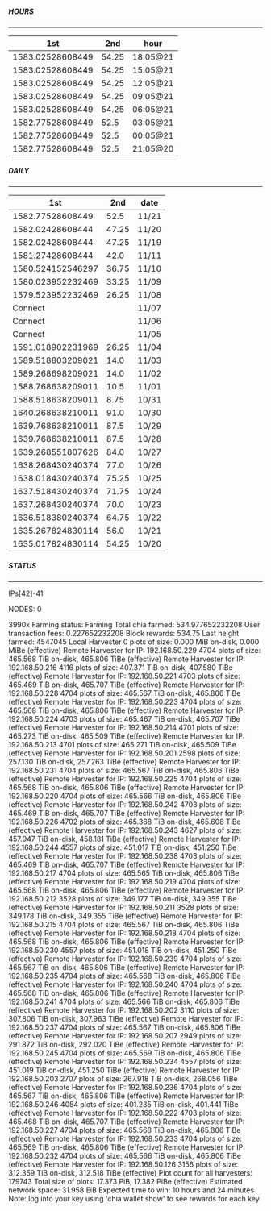 ##### HOURS
-------

| 1st | 2nd | hour |
|---|----|-----|
|1583.02528608449 | 54.25 | 18:05@21 |
|1583.02528608449 | 54.25 | 15:05@21 |
|1583.02528608449 | 54.25 | 12:05@21 |
|1583.02528608449 | 54.25 | 09:05@21 |
|1583.02528608449 | 54.25 | 06:05@21 |
|1582.77528608449 | 52.5 | 03:05@21 |
|1582.77528608449 | 52.5 | 00:05@21 |
|1582.77528608449 | 52.5 | 21:05@20 |

##### DAILY
-------

| 1st | 2nd | date |
|---|----|-----|
|1582.77528608449 | 52.5 | 11/21 |
|1582.02428608444 | 47.25 | 11/20 |
|1582.02428608444 | 47.25 | 11/19 |
|1581.27428608444 | 42.0 | 11/11 |
|1580.524152546297 | 36.75 | 11/10 |
|1580.023952232469 | 33.25 | 11/09 |
|1579.523952232469 | 26.25 | 11/08 |
|Connect |  | 11/07 |
|Connect |  | 11/06 |
|Connect |  | 11/05 |
|1591.018902231969 | 26.25 | 11/04 |
|1589.518803209021 | 14.0 | 11/03 |
|1589.268698209021 | 14.0 | 11/02 |
|1588.768638209011 | 10.5 | 11/01 |
|1588.518638209011 | 8.75 | 10/31 |
|1640.268638210011 | 91.0 | 10/30 |
|1639.768638210011 | 87.5 | 10/29 |
|1639.768638210011 | 87.5 | 10/28 |
|1639.268551807626 | 84.0 | 10/27 |
|1638.268430240374 | 77.0 | 10/26 |
|1638.018430240374 | 75.25 | 10/25 |
|1637.518430240374 | 71.75 | 10/24 |
|1637.268430240374 | 70.0 | 10/23 |
|1636.518380240374 | 64.75 | 10/22 |
|1635.267824830114 | 56.0 | 10/21 |
|1635.017824830114 | 54.25 | 10/20 |


##### STATUS
-------

IPs[42]-41

NODES: 0


3990x
Farming status: Farming
Total chia farmed: 534.977652232208
User transaction fees: 0.227652232208
Block rewards: 534.75
Last height farmed: 4547045
Local Harvester
   0 plots of size: 0.000 MiB on-disk, 0.000 MiBe (effective)
Remote Harvester for IP: 192.168.50.229
   4704 plots of size: 465.568 TiB on-disk, 465.806 TiBe (effective)
Remote Harvester for IP: 192.168.50.216
   4116 plots of size: 407.371 TiB on-disk, 407.580 TiBe (effective)
Remote Harvester for IP: 192.168.50.221
   4703 plots of size: 465.469 TiB on-disk, 465.707 TiBe (effective)
Remote Harvester for IP: 192.168.50.228
   4704 plots of size: 465.567 TiB on-disk, 465.806 TiBe (effective)
Remote Harvester for IP: 192.168.50.223
   4704 plots of size: 465.568 TiB on-disk, 465.806 TiBe (effective)
Remote Harvester for IP: 192.168.50.224
   4703 plots of size: 465.467 TiB on-disk, 465.707 TiBe (effective)
Remote Harvester for IP: 192.168.50.214
   4701 plots of size: 465.273 TiB on-disk, 465.509 TiBe (effective)
Remote Harvester for IP: 192.168.50.213
   4701 plots of size: 465.271 TiB on-disk, 465.509 TiBe (effective)
Remote Harvester for IP: 192.168.50.201
   2598 plots of size: 257.130 TiB on-disk, 257.263 TiBe (effective)
Remote Harvester for IP: 192.168.50.231
   4704 plots of size: 465.567 TiB on-disk, 465.806 TiBe (effective)
Remote Harvester for IP: 192.168.50.225
   4704 plots of size: 465.568 TiB on-disk, 465.806 TiBe (effective)
Remote Harvester for IP: 192.168.50.220
   4704 plots of size: 465.566 TiB on-disk, 465.806 TiBe (effective)
Remote Harvester for IP: 192.168.50.242
   4703 plots of size: 465.469 TiB on-disk, 465.707 TiBe (effective)
Remote Harvester for IP: 192.168.50.226
   4702 plots of size: 465.368 TiB on-disk, 465.608 TiBe (effective)
Remote Harvester for IP: 192.168.50.243
   4627 plots of size: 457.947 TiB on-disk, 458.181 TiBe (effective)
Remote Harvester for IP: 192.168.50.244
   4557 plots of size: 451.017 TiB on-disk, 451.250 TiBe (effective)
Remote Harvester for IP: 192.168.50.238
   4703 plots of size: 465.469 TiB on-disk, 465.707 TiBe (effective)
Remote Harvester for IP: 192.168.50.217
   4704 plots of size: 465.565 TiB on-disk, 465.806 TiBe (effective)
Remote Harvester for IP: 192.168.50.219
   4704 plots of size: 465.568 TiB on-disk, 465.806 TiBe (effective)
Remote Harvester for IP: 192.168.50.212
   3528 plots of size: 349.177 TiB on-disk, 349.355 TiBe (effective)
Remote Harvester for IP: 192.168.50.211
   3528 plots of size: 349.178 TiB on-disk, 349.355 TiBe (effective)
Remote Harvester for IP: 192.168.50.215
   4704 plots of size: 465.567 TiB on-disk, 465.806 TiBe (effective)
Remote Harvester for IP: 192.168.50.218
   4704 plots of size: 465.568 TiB on-disk, 465.806 TiBe (effective)
Remote Harvester for IP: 192.168.50.230
   4557 plots of size: 451.018 TiB on-disk, 451.250 TiBe (effective)
Remote Harvester for IP: 192.168.50.239
   4704 plots of size: 465.567 TiB on-disk, 465.806 TiBe (effective)
Remote Harvester for IP: 192.168.50.235
   4704 plots of size: 465.568 TiB on-disk, 465.806 TiBe (effective)
Remote Harvester for IP: 192.168.50.240
   4704 plots of size: 465.568 TiB on-disk, 465.806 TiBe (effective)
Remote Harvester for IP: 192.168.50.241
   4704 plots of size: 465.566 TiB on-disk, 465.806 TiBe (effective)
Remote Harvester for IP: 192.168.50.202
   3110 plots of size: 307.806 TiB on-disk, 307.963 TiBe (effective)
Remote Harvester for IP: 192.168.50.237
   4704 plots of size: 465.567 TiB on-disk, 465.806 TiBe (effective)
Remote Harvester for IP: 192.168.50.207
   2949 plots of size: 291.872 TiB on-disk, 292.020 TiBe (effective)
Remote Harvester for IP: 192.168.50.245
   4704 plots of size: 465.569 TiB on-disk, 465.806 TiBe (effective)
Remote Harvester for IP: 192.168.50.234
   4557 plots of size: 451.019 TiB on-disk, 451.250 TiBe (effective)
Remote Harvester for IP: 192.168.50.203
   2707 plots of size: 267.918 TiB on-disk, 268.056 TiBe (effective)
Remote Harvester for IP: 192.168.50.236
   4704 plots of size: 465.567 TiB on-disk, 465.806 TiBe (effective)
Remote Harvester for IP: 192.168.50.246
   4054 plots of size: 401.235 TiB on-disk, 401.441 TiBe (effective)
Remote Harvester for IP: 192.168.50.222
   4703 plots of size: 465.468 TiB on-disk, 465.707 TiBe (effective)
Remote Harvester for IP: 192.168.50.227
   4704 plots of size: 465.568 TiB on-disk, 465.806 TiBe (effective)
Remote Harvester for IP: 192.168.50.233
   4704 plots of size: 465.569 TiB on-disk, 465.806 TiBe (effective)
Remote Harvester for IP: 192.168.50.232
   4704 plots of size: 465.566 TiB on-disk, 465.806 TiBe (effective)
Remote Harvester for IP: 192.168.50.126
   3156 plots of size: 312.359 TiB on-disk, 312.518 TiBe (effective)
Plot count for all harvesters: 179743
Total size of plots: 17.373 PiB, 17.382 PiBe (effective)
Estimated network space: 31.958 EiB
Expected time to win: 10 hours and 24 minutes
Note: log into your key using 'chia wallet show' to see rewards for each key
